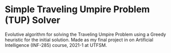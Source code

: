 # Simple Traveling Umpire Problem (TUP) Solver
Evolutive algorithm for solving the Traveling Umpire Problem using a Greedy heuristic for the initial solution.
Made as my final project in on Artificial Intelligence (INF-285) course, 2021-1 at UTFSM. 
